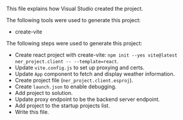 This file explains how Visual Studio created the project.

The following tools were used to generate this project:
- create-vite

The following steps were used to generate this project:
- Create react project with create-vite: `npm init --yes vite@latest ner_project.client -- --template=react`.
- Update `vite.config.js` to set up proxying and certs.
- Update `App` component to fetch and display weather information.
- Create project file (`ner_project.client.esproj`).
- Create `launch.json` to enable debugging.
- Add project to solution.
- Update proxy endpoint to be the backend server endpoint.
- Add project to the startup projects list.
- Write this file.
